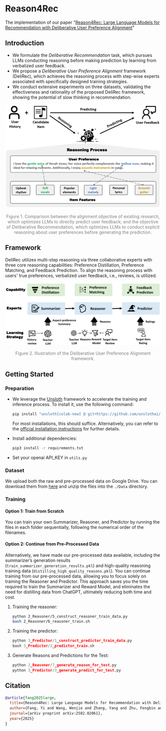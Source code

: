 # Reason4Rec

The implementation of our paper "[Reason4Rec: Large Language Models for Recommendation with Deliberative User Preference Alignment](https://arxiv.org/abs/2502.02061)"

## Introduction

- We formulate the *Deliberative Recommendation* task, which pursues LLMs conducting reasoning before making prediction by learning from verbalized user feedback. 
- We propose a *Deliberative User Preference Alignment* framework (DeliRec), which achieves the reasoning process with step-wise experts associated with specifically designed training strategies. 
- We conduct extensive experiments on three datasets, validating the effectiveness and rationality of the proposed DeliRec framework, showing the potential of slow thinking in recommendation.

<div align="center">
    <img src=".\figs\teaser.png" alt="teaser" width="600px" />
    <p style="color: gray;">Figure 1. Comparison between the alignment objective of existing research, which optimizes LLMs to directly predict user feedback; and the objective of Deliberative Recommendation, which optimizes LLMs to conduct explicit reasoning about user preferences before generating the prediction.</p>
</div>

## Framework

DeliRec utilizes multi-step reasoning via three collaborative experts with three core reasoning capabilities: Preference Distillation, Preference Matching, and Feedback Prediction. To align the reasoning process with users' true preferences, verbalized user feedback, i.e., reviews, is utilized.

<div align="center">
    <img src=".\figs\framework.png" alt="framework" width="600px" />
    <p style="color: gray;">Figure 2. Illustration of the Deliberative User Preference Alignment framework.</p>
</div>

## Getting Started

### Preparation

- We leverage the [Unsloth](https://github.com/unslothai/unsloth) framework to accelerate the training and inference process. To install it, use the following command:

  ``` bash
  pip install "unsloth[colab-new] @ git+https://github.com/unslothai/unsloth.git" 
  ```

  For most installations, this should suffice. Alternatively, you can refer to the [official installation instructions](https://github.com/unslothai/unsloth?tab=readme-ov-file#-installation-instructions) for further details.

- Install additional dependencies:

  ``` bash
  pip3 install -r requirements.txt
  ```

- Set your openai API_KEY in `utils.py`

### Dataset

We upload both the raw and pre-processed data on Google Drive. You can download them from [here](https://drive.google.com/file/d/1Hcw_c8Qc3H2szKXQ5jR1TE_cCDB4HVYw/view?usp=drive_link) and unzip the files into the `./Data` directory.

### Training

#### Option 1: Train from Scratch

You can train your own Summarizer, Reasoner, and Predictor by running the files in each folder sequentially, following the numerical order of the filenames.

#### Option 2: Continue from Pre-Processed Data

Alternatively, we have made our pre-processed data available, including the summarizer’s generation results (`train_summarizer_generation_results.pkl`) and high-quality reasoning training data (`distilling_high_quality_reasons.pkl`). You can continue training from our pre-processed data, allowing you to focus solely on training the Reasoner and Predictor. This approach saves you the time required to train the Summarizer and Reward Model, and eliminates the need for distilling data from ChatGPT, ultimately reducing both time and cost. 

1. Training the reasoner:

   ``` bash
   python 2_Reasoner/5_construct_reasoner_train_data.py
   bash 2_Reasoner/6_reasoner_train.sh
   ```

2. Training the predictor:

   ``` python
   python 3_Predictor/1_construct_predictor_train_data.py
   bash 3_Predictor/2_predictor_train.sh
   ```

3. Generate Reasons and Predictions for the Test:

   ``` python
   python 2_Reasoner/7_generate_reason_for_test.py
   python 3_Predictor/3_generate_predict_for_test.py
   ```

## Citation

```bibtex
@article{fang2025large,
  title={Reason4Rec: Large Language Models for Recommendation with Deliberative User Preference Alignment},
  author={Fang, Yi and Wang, Wenjie and Zhang, Yang and Zhu, Fengbin and Wang, Qifan and Feng, Fuli and He, Xiangnan},
  journal={arXiv preprint arXiv:2502.02061},
  year={2025}
}
```

